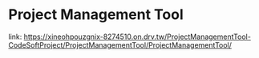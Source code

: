 # Project Management Tool
link: https://xineohpouzgnix-8274510.on.drv.tw/ProjectManagementTool-CodeSoftProject/ProjectManagementTool/ProjectManagementTool/

